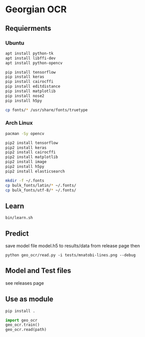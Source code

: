 # Georgian OCR

## Requierments

### Ubuntu

```bash
apt install python-tk
apt install libffi-dev
apt install python-opencv

pip install tensorflow
pip install keras
pip install cairocffi
pip install editdistance
pip install matplotlib
pip install nose2
pip install h5py

cp fonts/* /usr/share/fonts/truetype
```

### Arch Linux

```bash
pacman -Sy opencv

pip2 install tensorflow
pip2 install keras
pip2 install cairocffi
pip2 install matplotlib
pip2 install image
pip2 install h5py
pip2 install elasticsearch

mkdir -f ~/.fonts
cp bulk_fonts/latin/* ~/.fonts/
cp bulk_fonts/utf-8/* ~/.fonts/
```

## Learn

```
bin/learn.sh
```

## Predict

save model file model.h5 to results/data from release page
then
```
python geo_ocr/read.py -i tests/mnatobi-lines.png --debug
```

## Model and Test files

see releases page

## Use as module

```bash
pip install .
```

```python
import geo_ocr
geo_ocr.train()
geo_ocr.read(path)
```
